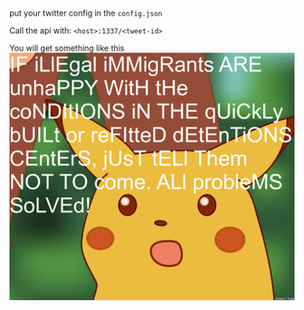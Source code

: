 put your twitter config in the `config.json`

Call the api with: `<host>:1337/<tweet-id>`

You will get something like this
![Trump lul](https://raw.githubusercontent.com/DerTyp7214/TwitterMock/master/example.png "Trump lul")